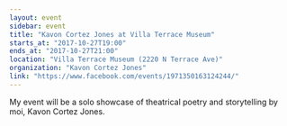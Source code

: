 ```yaml
---
layout: event
sidebar: event
title: "Kavon Cortez Jones at Villa Terrace Museum"
starts_at: "2017-10-27T19:00"
ends_at: "2017-10-27T21:00"
location: "Villa Terrace Museum (2220 N Terrace Ave)"
organization: "Kavon Cortez Jones"
link: "https://www.facebook.com/events/1971350163124244/"
---
```


My event will be a solo showcase of theatrical poetry and storytelling by moi, Kavon Cortez Jones.
